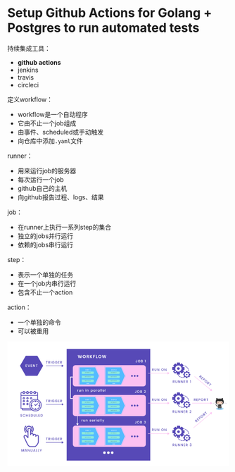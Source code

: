 # Setup Github Actions for Golang + Postgres to run automated tests

持续集成工具：

- **github actions**
- jenkins
- travis
- circleci

定义workflow：

- workflow是一个自动程序
- 它由不止一个job组成
- 由事件、scheduled或手动触发
- 向仓库中添加`.yaml`文件

runner：

- 用来运行job的服务器
- 每次运行一个job
- github自己的主机
- 向github报告过程、logs、结果

job：

- 在runner上执行一系列step的集合
- 独立的jobs并行运行
- 依赖的jobs串行运行

step：

- 表示一个单独的任务
- 在一个job内串行运行
- 包含不止一个action

action：

- 一个单独的命令
- 可以被重用

![github actions总结.png](github_actions.png)


